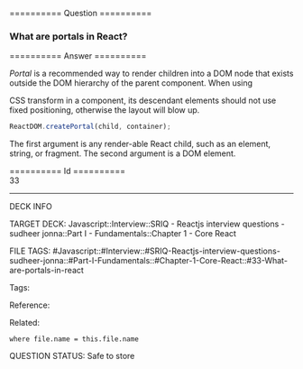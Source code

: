========== Question ==========  

### What are portals in React?  

========== Answer ==========  

_Portal_ is a recommended way to render children into a DOM node that exists
outside the DOM hierarchy of the parent component. When using

CSS transform in a component, its descendant elements should not use fixed
positioning, otherwise the layout will blow up.

```javascript
ReactDOM.createPortal(child, container);
```

The first argument is any render-able React child, such as an element, string,
or fragment. The second argument is a DOM element.

========== Id ==========  
33

---

DECK INFO

TARGET DECK: Javascript::Interview::SRIQ - Reactjs interview questions - sudheer jonna::Part I - Fundamentals::Chapter 1 - Core React

FILE TAGS: #Javascript::#Interview::#SRIQ-Reactjs-interview-questions-sudheer-jonna::#Part-I-Fundamentals::#Chapter-1-Core-React::#33-What-are-portals-in-react

Tags:

Reference:

Related:

```dataview
where file.name = this.file.name
```
QUESTION STATUS: Safe to store
